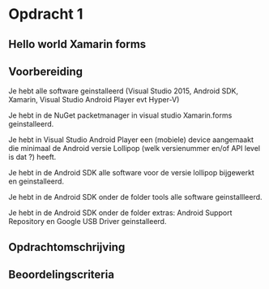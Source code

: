 # Opdracht 1

## Hello world Xamarin forms

## Voorbereiding

Je hebt alle software geinstalleerd (Visual Studio 2015, Android SDK, Xamarin, Visual Studio Android Player evt Hyper-V)

Je hebt in de NuGet packetmanager in visual studio Xamarin.forms geinstalleerd.

Je hebt in Visual Studio Android Player een (mobiele) device aangemaakt die minimaal de Android versie Lollipop (welk versienummer en/of API level is dat ?) heeft.

Je hebt in de Android SDK alle software voor de versie lollipop bijgewerkt en geinstalleerd.

Je hebt in de Android SDK onder de folder tools alle software geinstallleerd.

Je hebt in de Android SDK onder de folder extras: Android Support Repository en Google USB Driver geinstalleerd.

## Opdrachtomschrijving


## Beoordelingscriteria


